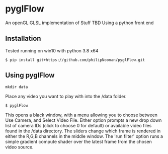 # pyglFlow
An openGL GLSL implementation of Stuff TBD Using a python front end

## Installation

Tested running on win10 with python 3.8 x64

```shell
$ pip install git+https://github.com/philipNoonan/pyglFlow.git
```

## Using pyglFlow

```
mkdir data
```

Place any video you want to play with into the /data folder.

```
$ pyglFlow
```

This opens a black window, with a menu allowing you to choose between Use Camera, and Select Video File. Either option prompts a new drop down list of camera IDs (click to choose 0 for default) or available video files found in the /data directory.
The sliders change which frame is rendered in either the R,G,B channels in the middle window. The 'run filter' option runs a simple gradient compute shader over the latest frame from the chosen video source.
